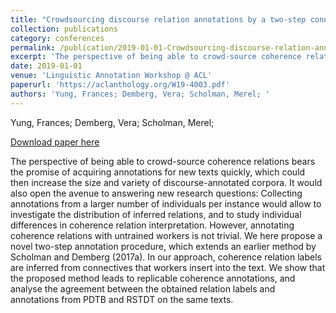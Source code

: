 ```yaml
---
title: "Crowdsourcing discourse relation annotations by a two-step connective insertion task"
collection: publications
category: conferences
permalink: /publication/2019-01-01-Crowdsourcing-discourse-relation-annotations
excerpt: 'The perspective of being able to crowd-source coherence relations bears the promise of acquiring annotations for new texts quickly, which could then increase the size and variety of discourse-annotated corpora. It would also open the avenue to answering new research questions: Collecting annotations from a larger number of individuals per instance would allow to investigate the distribution of inferred relations, and to study individual differences in coherence relation interpretation. However, annotating coherence relations with untrained workers is not trivial. We here propose a novel two-step annotation procedure, which extends an earlier method by Scholman and Demberg (2017a). In our approach, coherence relation labels are inferred from connectives that workers insert into the text. We show that the proposed method leads to replicable coherence annotations, and analyse the agreement between the obtained relation labels and annotations from PDTB and RSTDT on the same texts.'
date: 2019-01-01
venue: 'Linguistic Annotation Workshop @ ACL'
paperurl: 'https://aclanthology.org/W19-4003.pdf'
authors: 'Yung, Frances; Demberg, Vera; Scholman, Merel; '
---
```

Yung, Frances; Demberg, Vera; Scholman, Merel; 

<a href='https://aclanthology.org/W19-4003.pdf'>Download paper here</a>

The perspective of being able to crowd-source coherence relations bears the promise of acquiring annotations for new texts quickly, which could then increase the size and variety of discourse-annotated corpora. It would also open the avenue to answering new research questions: Collecting annotations from a larger number of individuals per instance would allow to investigate the distribution of inferred relations, and to study individual differences in coherence relation interpretation. However, annotating coherence relations with untrained workers is not trivial. We here propose a novel two-step annotation procedure, which extends an earlier method by Scholman and Demberg (2017a). In our approach, coherence relation labels are inferred from connectives that workers insert into the text. We show that the proposed method leads to replicable coherence annotations, and analyse the agreement between the obtained relation labels and annotations from PDTB and RSTDT on the same texts.
